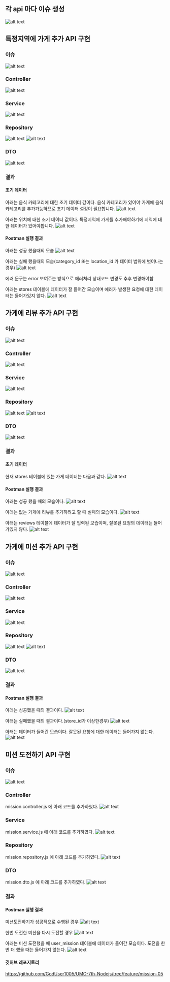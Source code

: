 ## 각 api 마다 이슈 생성
![alt text](<이슈 생성.png>)

## 특정지역에 가게 추가 API 구현

### 이슈
![alt text](<1번 API 이슈 및 브랜치 생성.png>)

### Controller
![alt text](1_controller.png)

### Service
![alt text](1_service.png)

### Repository
![alt text](1_repository_1.png) 
![alt text](1_repository_2.png)

### DTO
![alt text](1_dto.png)

### 결과

#### 초기 데이터
아래는 음식 카테고리에 대한 초기 데이터 값이다.
음식 카테고리가 있어야 가게에 음식카테고리를 추가가능하므로 초기 데이터 설정이 필요합니다.
![alt text](1_result_data_1.png)

아래는 위치에 대한 초기 데이터 값이다.
특정지역에 가게를 추가해야하기에 지역에 대한 데이터가 있어야합니다.
![alt text](1_result_data_2.png)

#### Postman 실행 결과

아래는 성공 했을때의 모습
![alt text](1_result_success.png)

아래는 실패 했을때의 모습(category_id 또는 location_id 가 데이터 범위에 벗어나는 경우)
![alt text](1_result_failure.png)

에러 문구는 error 보여주는 방식으로 에러처리
상태코드 변경도 추후 변경해야함

아래는 stores 테이블에 데이터가 잘 들어간 모습이며
에러가 발생한 요청에 대한 데이터는 들어가있지 않다.
![alt text](1_result_success_data.png)



## 가게에 리뷰 추가 API 구현

### 이슈
![alt text](<2번 API 이슈 및 브랜치 생성.png>)

### Controller
![alt text](2_controller.png)

### Service
![alt text](2_service.png)

### Repository
![alt text](2_repository_1.png)
![alt text](2_repository_2.png)

### DTO
![alt text](2_dto.png)

### 결과

#### 초기 데이터
현재 stores 테이블에 있는 가게 데이터는 다음과 같다.
![alt text](2_result_data.png)

#### Postman 실행 결과
아래는 성공 했을 때의 모습이다.
![alt text](2_result_success.png)

아래는 없는 가게에 리뷰를 추가하려고 할 때 실패의 모습이다.
![alt text](2_result_failure.png)

아래는 reviews 테이블에 데이터가 잘 입력된 모습이며, 잘못된 요청의 데이터는 들어가있지 않다.
![alt text](2_result_success_data.png)



## 가게에 미션 추가 API 구현

### 이슈
![alt text](<3번 API 이슈 및 브랜치 생성.png>)

### Controller
![alt text](3_controller.png)

### Service
![alt text](3_service.png)

### Repository
![alt text](3_repository_1.png)
![alt text](3_repository_2.png)

### DTO
![alt text](3_dto.png)

### 결과

#### Postman 실행 결과

아래는 성공했을 때의 결과이다.
![alt text](3_result_success.png)

아래는 실패했을 때의 결과이다.(store_id가 이상한경우)
![alt text](3_result_failure.png)

아래는 데이터가 들어간 모습이다.
잘못된 요청에 대한 데이터는 들어가지 않는다.
![alt text](3_result_success_data.png)




## 미션 도전하기 API 구현

### 이슈
![alt text](<4번 API 이슈 및 브랜치 생성.png>)

### Controller
mission.controller.js 에 아래 코드를 추가하였다.
![alt text](4_controller.png)

### Service
mission.service.js 에 아래 코드를 추가하였다.
![alt text](4_service.png)

### Repository
mission.repository.js 에 아래 코드를 추가하였다.
![alt text](4_repository.png)

### DTO
mission.dto.js 에 아래 코드를 추가하였다.
![alt text](4_dto.png)

### 결과

#### Postman 실행 결과

미션도전하기가 성공적으로 수행된 경우
![alt text](4_result_success.png)

한번 도전한 미션을 다시 도전할 경우
![alt text](4_result_failure.png)

아래는 미션 도전했을 때 user_mission 테이블에 데이터가 들어간 모습이다. 도전을 한번 더 했을 때는 들어가지 않는다.
![alt text](4_result_success_data.png)

#### 깃허브 레포지토리
https://github.com/GodUser1005/UMC-7th-Nodejs/tree/feature/mission-05